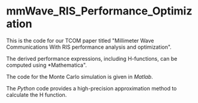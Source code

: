 # mmWave_RIS_Performance_Optimization

This is the code for our TCOM paper titled "Millimeter Wave Communications With RIS performance analysis and optimization".

The derived performance expressions, including H-functions, can be computed using *Mathematica".

The code for the Monte Carlo simulation is given in *Matlab*.

The *Python* code provides a high-precision approximation method to calculate the H function.
